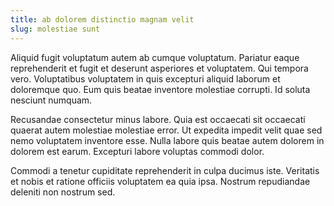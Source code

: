 ```yaml
---
title: ab dolorem distinctio magnam velit
slug: molestiae sunt
---
```


Aliquid fugit voluptatum autem ab cumque voluptatum. Pariatur eaque reprehenderit et fugit et deserunt asperiores et voluptatem. Qui tempora vero. Voluptatibus voluptatem in quis excepturi aliquid laborum et doloremque quo. Eum quis beatae inventore molestiae corrupti. Id soluta nesciunt numquam.

Recusandae consectetur minus labore. Quia est occaecati sit occaecati quaerat autem molestiae molestiae error. Ut expedita impedit velit quae sed nemo voluptatem inventore esse. Nulla labore quis beatae autem dolorem in dolorem est earum. Excepturi labore voluptas commodi dolor.

Commodi a tenetur cupiditate reprehenderit in culpa ducimus iste. Veritatis et nobis et ratione officiis voluptatem ea quia ipsa. Nostrum repudiandae deleniti non nostrum sed.
